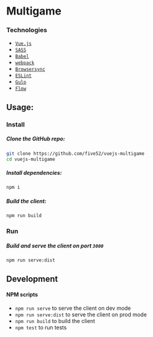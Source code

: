 # Multigame

### Technologies
 - [`Vue.js`](https://vuejs.org)
 - [`SASS`](http://sass-lang.com/)
 - [`Babel`](https://babeljs.io/)
 - [`webpack`](https://webpack.github.io/docs/)
 - [`Browsersync`](https://www.browsersync.io/)
 - [`ESLint`](http://eslint.org/)
 - [`Gulp`](http://gulpjs.com/)
 - [`Flow`](https://flowtype.org/)

## Usage:
### Install
##### Clone the GitHub repo:
```bash
git clone https://github.com/five52/vuejs-multigame
cd vuejs-multigame
```
##### Install dependencies:
```bash
npm i
```
##### Build the client:
```bash
npm run build
```
### Run
##### Build and serve the client on port `3000`
```bash
npm run serve:dist
```

## Development
#### NPM scripts
  - `npm run serve` to serve the client on dev mode
  - `npm run serve:dist` to serve the client on prod mode
  - `npm run build` to build the client
  - `npm test` to run tests

